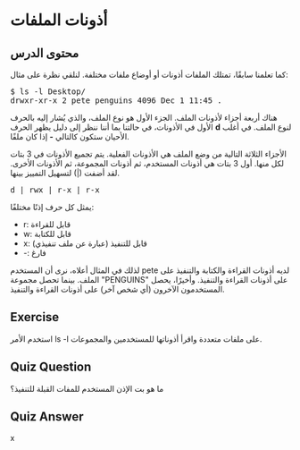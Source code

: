 # أذونات الملفات

## محتوى الدرس

كما تعلمنا سابقًا، تمتلك الملفات أذونات أو أوضاع ملفات مختلفة. لنلقي نظرة على مثال:

<pre>$ ls -l Desktop/
drwxr-xr-x 2 pete penguins 4096 Dec 1 11:45 .
</pre>

هناك أربعة أجزاء لأذونات الملف. الجزء الأول هو نوع الملف، والذي يُشار إليه بالحرف الأول في الأذونات، في حالتنا بما أننا ننظر إلى دليل يظهر الحرف <b>d</b> لنوع الملف. في أغلب الأحيان ستكون كالتالي <b>-</b> إذا كان ملفًا. 

الأجزاء الثلاثة التالية من وضع الملف هي الأذونات الفعلية. يتم تجميع الأذونات في 3 بتات لكل منها. أول 3 بتات هي أذونات المستخدم، ثم أذونات المجموعة، ثم الأذونات الأخرى. لقد أضفت (|) لتسهيل التمييز بينها.

<pre>d | rwx | r-x | r-x </pre>

يمثل كل حرف إذنًا مختلفًا: 
<ul>
<li>r: قابل للقراءة</li>
<li>w: قابل للكتابة</li>
<li>x: قابل للتنفيذ (عبارة عن ملف تنفيذي)</li>
<li>-: فارغ</li>
</ul>

لذلك في المثال أعلاه، نرى أن المستخدم pete لديه أذونات القراءة والكتابة والتنفيذ على الملف. بينما تحصل مجموعة "PENGUINS" على أذونات القراءة والتنفيذ. وأخيرًا، يحصل المستخدمون الآخرون (أي شخص آخر) على أذونات القراءة والتنفيذ. 

## Exercise

استخدم الأمر ls -l على ملفات متعددة واقرأ أذوناتها للمستخدمين والمجموعات. 

## Quiz Question

ما هو بت الإذن المستخدم للمفات القبلة للتنفيذ؟ 

## Quiz Answer

x